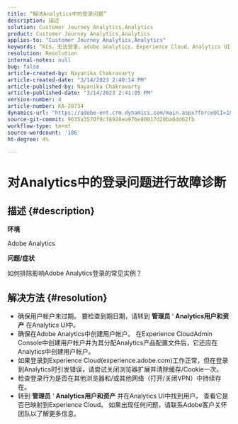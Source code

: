 ```yaml
---
title: “解决Analytics中的登录问题”
description: 描述
solution: Customer Journey Analytics,Analytics
product: Customer Journey Analytics,Analytics
applies-to: "Customer Journey Analytics,Analytics"
keywords: “KCS，无法登录，adobe analytics，Experience Cloud，Analytics UI”
resolution: Resolution
internal-notes: null
bug: false
article-created-by: Nayanika Chakravarty
article-created-date: "3/14/2023 2:40:14 PM"
article-published-by: Nayanika Chakravarty
article-published-date: "3/14/2023 2:41:05 PM"
version-number: 4
article-number: KA-20734
dynamics-url: "https://adobe-ent.crm.dynamics.com/main.aspx?forceUCI=1&pagetype=entityrecord&etn=knowledgearticle&id=02314f20-76c2-ed11-83ff-6045bd006a22"
source-git-commit: 9635a3570f9cf8928ea976e80017d20ba6dd62fb
workflow-type: tm+mt
source-wordcount: '186'
ht-degree: 4%

---
```


# 对Analytics中的登录问题进行故障诊断

## 描述 {#description}


<b>环境</b>

Adobe Analytics

<b>问题/症状</b>

如何排除影响Adobe Analytics登录的常见实例？


## 解决方法 {#resolution}


- 确保用户帐户未过期。 要检查到期日期，请转到 <b>管理员</b> ‘ <b>Analytics用户和资产</b> 在Analytics UI中。
- 确保在Adobe Analytics中创建用户帐户。 在Experience CloudAdmin Console中创建用户帐户并为其分配Analytics产品配置文件后，它还应在Analytics中创建用户帐户。
- 如果登录到Experience Cloud(experience.adobe.com)工作正常，但在登录到Analytics时引发错误，请尝试关闭浏览器扩展并清除缓存/Cookie一次。
- 检查登录行为是否在其他浏览器和/或其他网络（打开/关闭VPN）中持续存在。
- 转到 <b>管理员</b> ‘ <b>Analytics用户和资产</b> 并在Analytics UI中找到用户。 查看它是否已映射到Experience Cloud。 如果出现任何问题，请联系Adobe客户关怀团队以了解更多信息。



